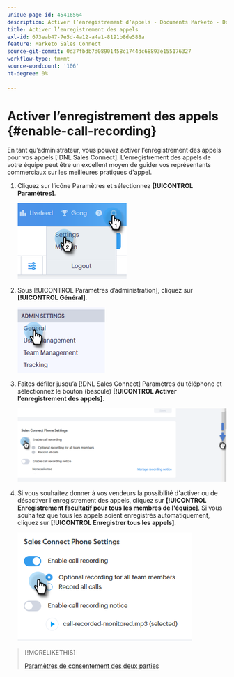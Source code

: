 ```yaml
---
unique-page-id: 45416564
description: Activer l’enregistrement d’appels - Documents Marketo - Documentation du produit
title: Activer l’enregistrement des appels
exl-id: 673eab47-7e5d-4a12-a4a1-8191b8de588a
feature: Marketo Sales Connect
source-git-commit: 0d37fbdb7d08901458c1744dc68893e155176327
workflow-type: tm+mt
source-wordcount: '106'
ht-degree: 0%

---
```


# Activer l’enregistrement des appels {#enable-call-recording}

En tant qu’administrateur, vous pouvez activer l’enregistrement des appels pour vos appels [!DNL Sales Connect]. L&#39;enregistrement des appels de votre équipe peut être un excellent moyen de guider vos représentants commerciaux sur les meilleures pratiques d&#39;appel.

1. Cliquez sur l’icône Paramètres et sélectionnez **[!UICONTROL Paramètres]**.

   ![](assets/one.png)

1. Sous [!UICONTROL Paramètres d’administration], cliquez sur **[!UICONTROL Général]**.

   ![](assets/two.png)

1. Faites défiler jusqu’à [!DNL Sales Connect] Paramètres du téléphone et sélectionnez le bouton (bascule) **[!UICONTROL Activer l’enregistrement des appels]**.

   ![](assets/three.png)

1. Si vous souhaitez donner à vos vendeurs la possibilité d&#39;activer ou de désactiver l&#39;enregistrement des appels, cliquez sur **[!UICONTROL Enregistrement facultatif pour tous les membres de l&#39;équipe]**. Si vous souhaitez que tous les appels soient enregistrés automatiquement, cliquez sur **[!UICONTROL Enregistrer tous les appels]**.

   ![](assets/four.png)

>[!MORELIKETHIS]
>
>[Paramètres de consentement des deux parties](/help/marketo/product-docs/marketo-sales-connect/phone/two-party-consent-settings.md)
